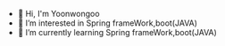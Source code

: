 - 👋 Hi, I'm Yoonwongoo
- 👀 I’m interested in Spring frameWork,boot(JAVA)
- 🌱 I’m currently learning Spring frameWork,boot(JAVA)



<!---
yoonwongoo/yoonwongoo is a ✨ special ✨ repository because its `README.md` (this file) appears on your GitHub profile.
You can click the Preview link to take a look at your changes.
--->
